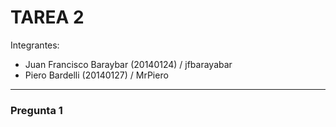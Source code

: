 # TAREA 2

Integrantes:
- Juan Francisco Baraybar (20140124) / jfbarayabar
- Piero Bardelli (20140127) / MrPiero

---

### Pregunta 1
